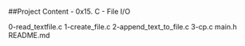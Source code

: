 ##Project Content - 0x15. C - File I/O

0-read_textfile.c
1-create_file.c
2-append_text_to_file.c
3-cp.c
main.h
README.md
